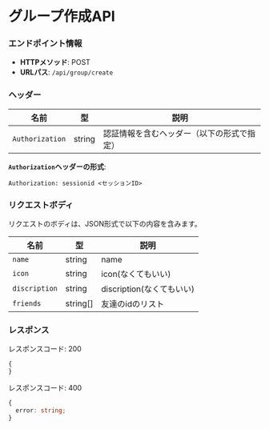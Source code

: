 # グループ作成API

### エンドポイント情報

- **HTTPメソッド**: POST
- **URLパス**: `/api/group/create`

### ヘッダー

| 名前            | 型     | 説明                                       |
| --------------- | ------ | ------------------------------------------ |
| `Authorization` | string | 認証情報を含むヘッダー（以下の形式で指定） |

**`Authorization`ヘッダーの形式**:

```
Authorization: sessionid <セッションID>
```

### リクエストボディ

リクエストのボディは、JSON形式で以下の内容を含みます。

| 名前          | 型       | 説明                      |
| ------------- | -------- | ------------------------- |
| `name`        | string   | name                      |
| `icon`        | string   | icon(なくてもいい)        |
| `discription` | string   | discription(なくてもいい) |
| `friends`     | string[] | 友達のidのリスト          |

### レスポンス

レスポンスコード: 200

```ts
{
}
```

レスポンスコード: 400

```ts
{
  error: string;
}
```
